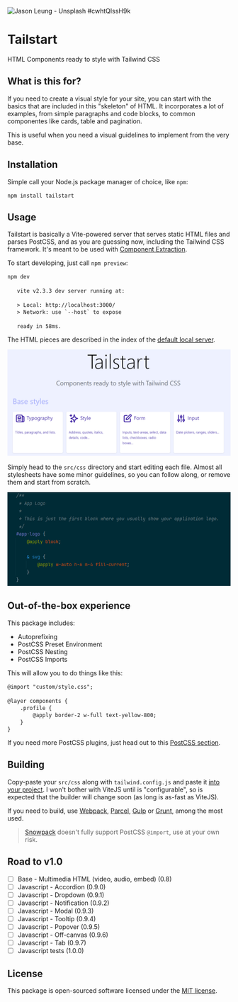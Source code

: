 ![Jason Leung - Unsplash #cwhtQIssH9k](https://images.unsplash.com/photo-1530153872981-9a7666670466?ixid=MnwxMjA3fDB8MHxwaG90by1wYWdlfHx8fGVufDB8fHx8&ixlib=rb-1.2.1&auto=format&fit=crop&w=1280&h=400&q=80)

# Tailstart

HTML Components ready to style with Tailwind CSS

## What is this for?

If you need to create a visual style for your site, you can start with the basics that are included in this "skeleton" of HTML. It incorporates a lot of examples, from simple paragraphs and code blocks, to common componentes like cards, table and pagination.

This is useful when you need a visual guidelines to implement from the very base.

## Installation

Simple call your Node.js package manager of choice, like `npm`:

    npm install tailstart

## Usage

Tailstart is basically a Vite-powered server that serves static HTML files and parses PostCSS, and as you are guessing now, including the Tailwind CSS framework. It's meant to be used with [Component Extraction](https://tailwindcss.com/docs/extracting-components).

To start developing, just call `npm preview`:

    npm dev
    
       vite v2.3.3 dev server running at:
       
       > Local: http://localhost:3000/
       > Network: use `--host` to expose
       
       ready in 58ms.

The HTML pieces are described in the index of the [default local server](http://localhost:3000/).

![img.png](index.png)

Simply head to the `src/css` directory and start editing each file. Almost all stylesheets have some minor guidelines, so you can follow along, or remove them and start from scratch.

![img_1.png](css.png)

## Out-of-the-box experience

This package includes:

- Autoprefixing
- PostCSS Preset Environment
- PostCSS Nesting
- PostCSS Imports

This will allow you to do things like this:

```postcss
@import "custom/style.css";

@layer components {
    .profile {
        @apply border-2 w-full text-yellow-800;
    }
}
```

If you need more PostCSS plugins, just head out to this [PostCSS section](https://www.postcss.parts/).

## Building

Copy-paste your `src/css` along with `tailwind.config.js` and paste it [into your project](https://tailwindcss.com/docs/installation). I won't bother with ViteJS until is "configurable", so is expected that the builder will change soon (as long is as-fast as ViteJS).

If you need to build, use [Webpack](https://webpack.js.org/), [Parcel](https://parceljs.org/), [Gulp](https://gulpjs.com/) or [Grunt](https://gruntjs.com/), among the most used.

> [Snowpack](https://www.snowpack.dev/) doesn't fully support PostCSS `@import`, use at your own risk.

## Road to v1.0

- [ ] Base - Multimedia HTML (video, audio, embed) (0.8)
- [ ] Javascript - Accordion (0.9.0)
- [ ] Javascript - Dropdown (0.9.1)
- [ ] Javascript - Notification (0.9.2)
- [ ] Javascript - Modal (0.9.3)
- [ ] Javascript - Tooltip (0.9.4)
- [ ] Javascript - Popover (0.9.5)
- [ ] Javascript - Off-canvas (0.9.6)
- [ ] Javascript - Tab (0.9.7)
- [ ] Javascript tests (1.0.0)

## License

This package is open-sourced software licensed under the [MIT license](LICENSE).